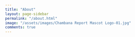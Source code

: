 ```yaml
---
title: "About"
layout: page-sidebar
permalink: "/about.html"
image: "/assets/images/Chambana Report Mascot Logo-01.jpg"
comments: true
---
```


